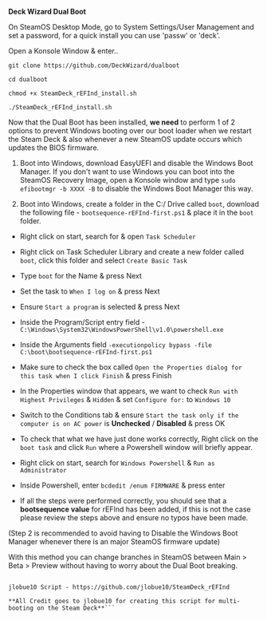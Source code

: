 **Deck Wizard Dual Boot**

On SteamOS Desktop Mode, go to System Settings/User Management and set a password, for a quick install you can use 'passw' or 'deck'.

Open a Konsole Window & enter..

```
git clone https://github.com/DeckWizard/dualboot

cd dualboot

chmod +x SteamDeck_rEFInd_install.sh

./SteamDeck_rEFInd_install.sh
```

Now that the Dual Boot has been installed, **we need** to perform 1 of 2 options to prevent Windows booting over our boot loader when we restart the Steam Deck & also whenever a new SteamOS update occurs which updates the BIOS firmware.

1. Boot into Windows, download EasyUEFI and disable the Windows Boot Manager. If you don't want to use Windows you can boot into the SteamOS Recovery Image, open a Konsole window and type ```sudo efibootmgr -b XXXX -B``` to disable the Windows Boot Manager this way.

2. Boot into Windows, create a folder in the C:/ Drive called ```boot```, download the following file - ```bootsequence-rEFInd-first.ps1``` & place it in the ```boot``` folder.

- Right click on start, search for & open ```Task Scheduler```
- Right click on Task Scheduler Library and create a new folder called ```boot```, click this folder and select ```Create Basic Task```
- Type ```boot``` for the Name & press Next
- Set the task to ```When I log on``` & press Next
- Ensure ```Start a program``` is selected & press Next
- Inside the Program/Script entry field - ```C:\Windows\System32\WindowsPowerShell\v1.0\powershell.exe```
- Inside the Arguments field ```-executionpolicy bypass -file C:\boot\bootsequence-rEFInd-first.ps1```
- Make sure to check the box called ```Open the Properties dialog for this task when I click Finish``` & press Finish
- In the Properties window that appears, we want to check ```Run with Highest Privileges``` & ```Hidden``` & set ```Configure for:``` to ```Windows 10```
- Switch to the Conditions tab & ensure ```Start the task only if the computer is on AC power``` is **Unchecked** / **Disabled** & press OK

- To check that what we have just done works correctly, Right click on the ```boot task``` and click ```Run``` where a Powershell window will briefly appear.
- Right click on start, search for ```Windows Powershell``` & ```Run as Administrator```
- Inside Powershell, enter ```bcdedit /enum FIRMWARE``` & press enter
- If all the steps were performed correctly, you should see that a **bootsequence value** for rEFInd has been added, if this is not the case please review the steps above and ensure no typos have been made.

(Step 2 is recommended to avoid having to Disable the Windows Boot Manager whenever there is an major SteamOS firmware update)

With this method you can change branches in SteamOS between Main > Beta > Preview without having to worry about the Dual Boot breaking.

```DISCLAIMER: This script is an alternative rEFInd Script taken from jlobue10's v1.0.9 release with an added theme and config changes.

jlobue10 Script - https://github.com/jlobue10/SteamDeck_rEFInd

**All Credit goes to jlobue10 for creating this script for multi-booting on the Steam Deck**```
